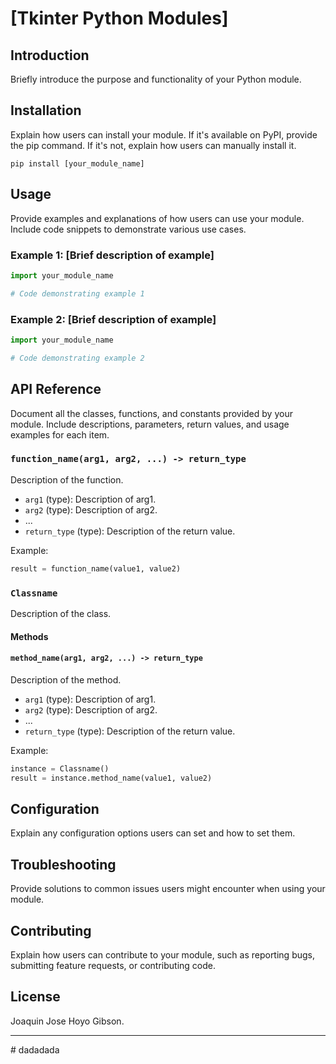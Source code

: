 # [Tkinter Python Modules]

## Introduction
Briefly introduce the purpose and functionality of your Python module.

## Installation
Explain how users can install your module. If it's available on PyPI, provide the pip command. If it's not, explain how users can manually install it.

```
pip install [your_module_name]
```

## Usage
Provide examples and explanations of how users can use your module. Include code snippets to demonstrate various use cases.

### Example 1: [Brief description of example]
```python
import your_module_name

# Code demonstrating example 1
```

### Example 2: [Brief description of example]
```python
import your_module_name

# Code demonstrating example 2
```

## API Reference
Document all the classes, functions, and constants provided by your module. Include descriptions, parameters, return values, and usage examples for each item.

### `function_name(arg1, arg2, ...) -> return_type`
Description of the function.

- `arg1` (type): Description of arg1.
- `arg2` (type): Description of arg2.
- ...
- `return_type` (type): Description of the return value.

Example:
```python
result = function_name(value1, value2)
```

### `Classname`
Description of the class.

#### Methods

#### `method_name(arg1, arg2, ...) -> return_type`
Description of the method.

- `arg1` (type): Description of arg1.
- `arg2` (type): Description of arg2.
- ...
- `return_type` (type): Description of the return value.

Example:
```python
instance = Classname()
result = instance.method_name(value1, value2)
```

## Configuration
Explain any configuration options users can set and how to set them.

## Troubleshooting
Provide solutions to common issues users might encounter when using your module.

## Contributing
Explain how users can contribute to your module, such as reporting bugs, submitting feature requests, or contributing code.

## License
Joaquin Jose Hoyo Gibson.

---
#   d a d a d a d a  
 